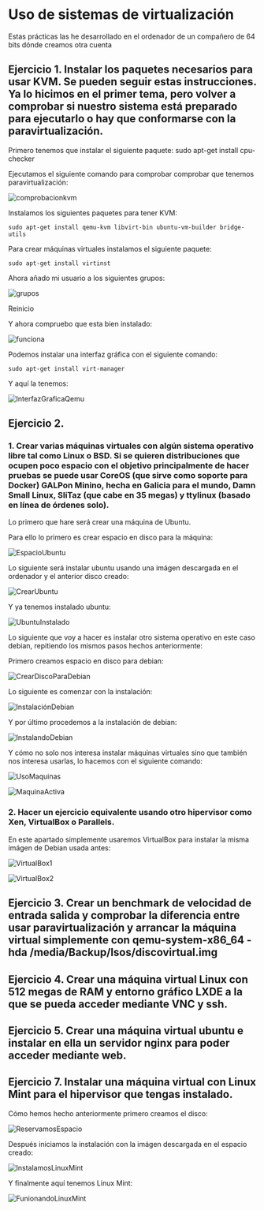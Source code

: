 # Uso de sistemas de virtualización

Estas prácticas las he desarrollado en el ordenador de un compañero de 64 bits dónde creamos otra cuenta

## Ejercicio 1. Instalar los paquetes necesarios para usar KVM. Se pueden seguir estas instrucciones. Ya lo hicimos en el primer tema, pero volver a comprobar si nuestro sistema está preparado para ejecutarlo o hay que conformarse con la paravirtualización.

Primero tenemos que instalar el siguiente paquete: sudo apt-get install cpu-checker

Ejecutamos el siguiente comando para comprobar comprobar que tenemos paravirtualización:

![comprobacionkvm](http://i393.photobucket.com/albums/pp14/pmmre/IVEjercicios5y6/Seleccioacuten_001_zpsfstijrg7.png)

Instalamos los siguientes paquetes para tener KVM:
```
sudo apt-get install qemu-kvm libvirt-bin ubuntu-vm-builder bridge-utils
```

Para crear máquinas virtuales instalamos el siguiente paquete:
```
sudo apt-get install virtinst
```

Ahora añado mi usuario a los siguientes grupos:

![grupos](http://i393.photobucket.com/albums/pp14/pmmre/IVEjercicios5y6/Seleccioacuten_002_zpshlro1hrw.png) 

Reinicio

Y ahora compruebo que esta bien instalado:

![funciona](http://i393.photobucket.com/albums/pp14/pmmre/IVEjercicios5y6/Seleccioacuten_003_zpsmhcjt3x4.png)

Podemos instalar una interfaz gráfica con el siguiente comando:
```
sudo apt-get install virt-manager
```
Y aquí la tenemos:

![InterfazGraficaQemu](http://i393.photobucket.com/albums/pp14/pmmre/IVEjercicios5y6/Seleccioacuten_004_zpsu9d4rfqe.png)

## Ejercicio 2.

### 1. Crear varias máquinas virtuales con algún sistema operativo libre tal como Linux o BSD. Si se quieren distribuciones que ocupen poco espacio con el objetivo principalmente de hacer pruebas se puede usar CoreOS (que sirve como soporte para Docker) GALPon Minino, hecha en Galicia para el mundo, Damn Small Linux, SliTaz (que cabe en 35 megas) y ttylinux (basado en línea de órdenes solo).

Lo primero que hare será crear una máquina de Ubuntu.

Para ello lo primero es crear espacio en disco para la máquina:

![EspacioUbuntu](http://i393.photobucket.com/albums/pp14/pmmre/IVEjercicios5y6/Seleccioacuten_006_zps4pnodmef.png)

Lo siguiente será instalar ubuntu usando una imágen descargada en el ordenador y el anterior disco creado:

![CrearUbuntu](http://i393.photobucket.com/albums/pp14/pmmre/IVEjercicios5y6/Seleccioacuten_007_zpsmawtimbv.png)

Y ya tenemos instalado ubuntu:

![UbuntuInstalado](http://i393.photobucket.com/albums/pp14/pmmre/IVEjercicios5y6/Seleccioacuten_008_zpssieux13u.png)

Lo siguiente que voy a hacer es instalar otro sistema operativo en este caso debian, repitiendo los mismos pasos hechos anteriormente:

Primero creamos espacio en disco para debian:

![CrearDiscoParaDebian](http://i393.photobucket.com/albums/pp14/pmmre/IVEjercicios5y6/Seleccioacuten_009_zpsuogwwbzv.png)

Lo siguiente es comenzar con la instalación:

![InstalaciónDebian](http://i393.photobucket.com/albums/pp14/pmmre/IVEjercicios5y6/Seleccioacuten_011_zpsbdjrmvkx.png)

Y por último procedemos a la instalación de debian:

![InstalandoDebian](http://i393.photobucket.com/albums/pp14/pmmre/IVEjercicios5y6/Seleccioacuten_010_zpscxiwkqzj.png)

Y cómo no solo nos interesa instalar máquinas virtuales sino que también nos interesa usarlas, lo hacemos con el siguiente comando:

![UsoMaquinas](http://i393.photobucket.com/albums/pp14/pmmre/IVEjercicios5y6/Seleccioacuten_012_zpsglaujcgl.png)

![MaquinaActiva](http://i393.photobucket.com/albums/pp14/pmmre/IVEjercicios5y6/Seleccioacuten_013_zpsjimofhv1.png)

### 2. Hacer un ejercicio equivalente usando otro hipervisor como Xen, VirtualBox o Parallels. 

En este apartado simplemente usaremos VirtualBox para instalar la misma imágen de Debian usada antes:

![VirtualBox1](http://i393.photobucket.com/albums/pp14/pmmre/IVEjercicios5y6/Seleccioacuten_014_zpsudmcwklq.png)

![VirtualBox2](http://i393.photobucket.com/albums/pp14/pmmre/IVEjercicios5y6/Seleccioacuten_015_zpsitxnxtxg.png)


## Ejercicio 3. Crear un benchmark de velocidad de entrada salida y comprobar la diferencia entre usar paravirtualización y arrancar la máquina virtual simplemente con qemu-system-x86_64 -hda /media/Backup/Isos/discovirtual.img

## Ejercicio 4. Crear una máquina virtual Linux con 512 megas de RAM y entorno gráfico LXDE a la que se pueda acceder mediante VNC y ssh.

## Ejercicio 5. Crear una máquina virtual ubuntu e instalar en ella un servidor nginx para poder acceder mediante web.


## Ejercicio 7. Instalar una máquina virtual con Linux Mint para el hipervisor que tengas instalado.

Cómo hemos hecho anteriormente primero creamos el disco:

![ReservamosEspacio](http://i393.photobucket.com/albums/pp14/pmmre/IVEjercicios5y6/Seleccioacuten_027_zpsldvqnwjj.png)

Después iniciamos la instalación con la imágen descargada en el espacio creado:

![InstalamosLinuxMint](http://i393.photobucket.com/albums/pp14/pmmre/IVEjercicios5y6/Seleccioacuten_028_zps7yqxpmor.png)

Y finalmente aquí tenemos Linux Mint:

![FunionandoLinuxMint](http://i393.photobucket.com/albums/pp14/pmmre/IVEjercicios5y6/Seleccioacuten_029_zpsn1vafrjh.png) 